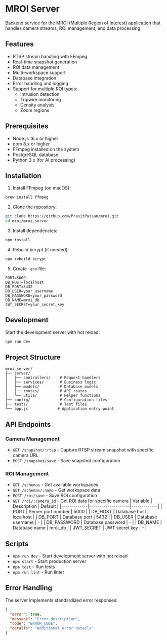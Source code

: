 # MROI Server

Backend service for the MROI (Multiple Region of Interest) application that handles camera streams, ROI management, and data processing.

## Features

- RTSP stream handling with FFmpeg
- Real-time snapshot generation
- ROI data management
- Multi-workspace support
- Database integration
- Error handling and logging
- Support for multiple ROI types:
  - Intrusion detection
  - Tripwire monitoring
  - Density analysis
  - Zoom regions

## Prerequisites

- Node.js 16.x or higher
- npm 8.x or higher
- FFmpeg installed on the system
- PostgreSQL database
- Python 3.x (for AI processing)

## Installation

1. Install FFmpeg (on macOS):
```bash
brew install ffmpeg
```

2. Clone the repository:
```bash
git clone https://github.com/PrasitPaisan/mroi.git
cd mroi/mroi_server
```

3. Install dependencies:
```bash
npm install
```

4. Rebuild bcrypt (if needed):
```bash
npm rebuild bcrypt
```

5. Create `.env` file:
```env
PORT=5000
DB_HOST=localhost
DB_PORT=5432
DB_USER=your_username
DB_PASSWORD=your_password
DB_NAME=mroi_db
JWT_SECRET=your_secret_key
```

## Development

Start the development server with hot reload:
```bash
npm run dev
```

## Project Structure

```
mroi_server/
├── server/
│   ├── controllers/    # Request handlers
│   ├── services/       # Business logic
│   ├── models/         # Database models
│   ├── routes/         # API routes
│   └── utils/          # Helper functions
├── config/             # Configuration files
├── tests/              # Test files
└── app.js             # Application entry point
```

## API Endpoints

### Camera Management
- `GET /snapshot/:rtsp` - Capture RTSP stream snapshot with specific camera URL
- `POST /snapshot/save` - Save snapshot configuration

### ROI Management
- `GET /schemas` - Get available workspaces
- `GET /schemas/:name` - Get workspace data
- `POST /roi/save` - Save ROI configuration
- `GET /roi/:camera_id` - Get ROI data for specific camera
| Variable    | Description           | Default     |
|-------------|--------------------|-------------|
| PORT        | Server port number | 5000        |
| DB_HOST     | Database host      | localhost   |
| DB_PORT     | Database port      | 5432        |
| DB_USER     | Database username  | -           |
| DB_PASSWORD | Database password  | -           |
| DB_NAME     | Database name      | mroi_db     |
| JWT_SECRET  | JWT secret key     | -           |

## Scripts

- `npm run dev` - Start development server with hot reload
- `npm start` - Start production server
- `npm test` - Run tests
- `npm run lint` - Run linter

## Error Handling

The server implements standardized error responses:

```json
{
  "error": true,
  "message": "Error description",
  "code": "ERROR_CODE",
  "details": "Additional error details"
}
```